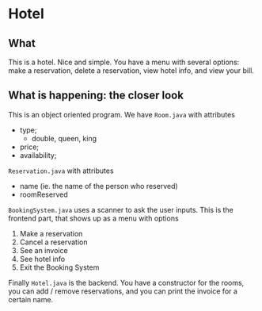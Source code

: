 # Hotel

## What
This is a hotel. Nice and simple. You have a menu with several options: make a reservation, delete a reservation,
view hotel info, and view your bill.

## What is happening: the closer look

This is an object oriented program. We have `Room.java` with attributes
  - type;
    - double, queen, king
  - price;
  - availability;
  
  `Reservation.java` with attributes
  - name (ie. the name of the person who reserved)
  - roomReserved 
  
  `BookingSystem.java` uses a scanner to ask the user inputs. This is the frontend part, that shows up as a menu with options 
  1. Make a reservation 
  2. Cancel a reservation 
  3. See an invoice 
  4. See hotel info 
  5. Exit the Booking System
  
  Finally `Hotel.java` is the backend. You have a constructor for the rooms, you can add / remove reservations, and you can print the invoice for a
  certain name.
